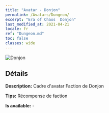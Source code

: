 ```yaml
---
title: "Avatar - Donjon"
permalink: /Avatars/Dungeon/
excerpt: "Era of Chaos  Donjon"
last_modified_at: 2021-04-21
locale: fr
ref: "Dungeon.md"
toc: false
classes: wide
---
```

 ![Donjon](/images/a/avatarFrame_45.png)

## Détails

 **Description:** Cadre d'avatar Faction de Donjon 

 **Tips:** Récompense de faction 

 **Is available:**  - 

